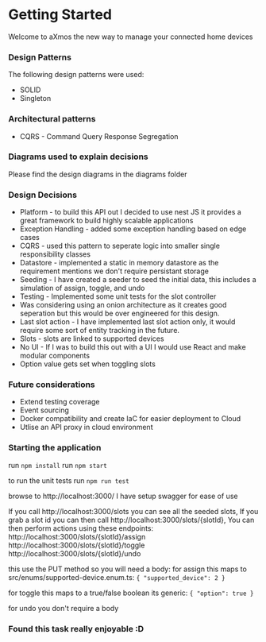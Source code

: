 # Getting Started
Welcome to aXmos the new way to manage your connected home devices

### Design Patterns
The following design patterns were used:
- SOLID
- Singleton

### Architectural patterns
- CQRS - Command Query Response Segregation

### Diagrams used to explain decisions
Please find the design diagrams in the diagrams folder

### Design Decisions
* Platform - to build this API out I decided to use nest JS it provides a great framework to build highly scalable applications
* Exception Handling - added some exception handling based on edge cases
* CQRS - used this pattern to seperate logic into smaller single responsibility classes
* Datastore - implemented a static in memory datastore as the requirement mentions we don't require persistant storage
* Seeding - I have created a seeder to seed the initial data, this includes a simulation of assign, toggle, and undo
* Testing - Implemented some unit tests for the slot controller
* Was considering using an onion architecture as it creates good seperation but this would be over engineered for this design.
* Last slot action - I have implemented last slot action only, it would require some sort of entity tracking in the future.
* Slots - slots are linked to supported devices
* No UI - If I was to build this out with a UI I would use React and make modular components
* Option value gets set when toggling slots

### Future considerations
* Extend testing coverage
* Event sourcing
* Docker compatibility and create IaC for easier deployment to Cloud
* Utlise an API proxy in cloud environment

### Starting the application
run `npm install`
run `npm start`

to run the unit tests run `npm run test`

browse to http://localhost:3000/ I have setup swagger for ease of use

If you call http://localhost:3000/slots you can see all the seeded slots,
If you grab a slot id you can then call http://localhost:3000/slots/{slotId},
You can then perform actions using these endpoints: 
http://localhost:3000/slots/{slotId}/assign 
http://localhost:3000/slots/{slotId}/toggle 
http://localhost:3000/slots/{slotId}/undo

this use the PUT method so you will need a body:
for assign this maps to src/enums/supported-device.enum.ts:
`{
  "supported_device": 2
}`

for toggle this maps to a true/false boolean its generic:
`{
  "option": true
}`

for undo you don't require a body


### Found this task really enjoyable :D
